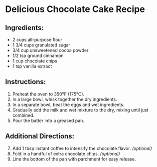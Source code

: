 # Delicious Chocolate Cake Recipe

## Ingredients:
- 2 cups all-purpose flour
- 1 3/4 cups granulated sugar
- 3/4 cup unsweetened cocoa powder
- 1/2 tsp ground cinnamon
- 1 cup chocolate chips
- 1 tsp vanilla extract

## Instructions:
1. Preheat the oven to 350°F (175°C).
2. In a large bowl, whisk together the dry ingredients.
4. In a separate bowl, beat the eggs and wet ingredients.
5. Gradually add the milk and wet mixture to the dry, mixing until just combined.
6. Pour the batter into a greased pan.

## Additional Directions:
7. Add 1 tbsp instant coffee to intensify the chocolate flavor. *(optional)*
8. Fold in a handful of extra chocolate chips. *(optional)*
9. Line the bottom of the pan with parchment for easy release.
